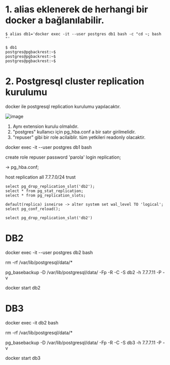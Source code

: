 
# 1. alias eklenerek de herhangi bir docker a bağlanılabilir. 

```
$ alias db1='docker exec -it --user postgres db1 bash -c "cd ~; bash "'

$ db1
postgres@pgbackrest:~$
postgres@pgbackrest:~$
postgres@pgbackrest:~$
```


# 2. Postgresql cluster replication kurulumu

docker ile postgresql replication kurulumu yapılacaktır. 


![image](https://user-images.githubusercontent.com/9527118/155673474-f1e87e5c-899c-4b69-b1e4-351faa27c16b.png)


1. Aynı extension kurulu olmalıdır. 
2. "postgres" kullanıcı için pg_hba.conf a bir satır girilmelidir.
3. "repuser" gibi bir role acilaiblir. tüm yetkileri readonly olacaktir. 
  

docker exec -it --user postgres db1 bash

create role repuser password 'parola' login replication;

-> pg_hba.conf;

host   replication     all             7.7.7.0/24              trust
  


```
select pg_drop_replication_slot('db2');
select * from pg_stat_replication;
select * from pg_replication_slots;

default(replica) isneirse -> alter system set wal_level TO 'logical';
select pg_conf_reload();

select pg_drop_replication_slot('db2')
```


# DB2
docker exec -it --user postgres db2 bash 

rm -rf /var/lib/postgresql/data/*

pg_basebackup  -D /var/lib/postgresql/data/ -Fp -R -C -S db2 -h 7.7.7.11 -P -v

docker start db2 


# DB3

docker exec -it db2 bash 

rm -rf /var/lib/postgresql/data/*

pg_basebackup  -D /var/lib/postgresql/data/ -Fp -R -C -S db3 -h 7.7.7.11 -P -v

docker start db3
